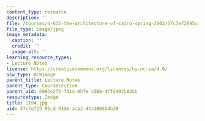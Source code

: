 ```yaml
---
content_type: resource
description: ''
file: /courses/4-615-the-architecture-of-cairo-spring-2002/57c7e72995cd913eaca243a1006b4b20_1194.jpg
file_type: image/jpeg
image_metadata:
  caption: ''
  credit: ''
  image-alt: ''
learning_resource_types:
- Lecture Notes
license: https://creativecommons.org/licenses/by-nc-sa/4.0/
ocw_type: OCWImage
parent_title: Lecture Notes
parent_type: CourseSection
parent_uid: 6903e2f5-731a-0bfe-a3b8-4ff0493b836b
resourcetype: Image
title: 1194.jpg
uid: 57c7e729-95cd-913e-aca2-43a1006b4b20
---
```

